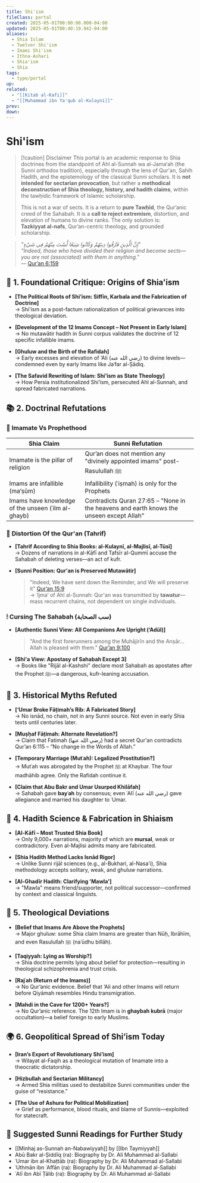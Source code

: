 ```yaml
---
title: Shi'ism
fileClass: portal
created: 2025-05-01T00:00:00.000-04:00
updated: 2025-05-01T00:40:19.942-04:00
aliases:
  - Shia Islam
  - Twelver Shi'ism
  - Imami Shi'ism
  - Ithna-Ashari
  - Shia'ism
  - Shia
tags:
  - type/portal
up: 
related:
  - "[[Kitab al-Kafi]]"
  - "[[Muhammad ibn Ya'qub al-Kulayni]]"
prev: 
down:
---
```


# Shi'ism

 
> [!caution] Disclaimer
> This portal is an academic response to Shia doctrines from the standpoint of Ahl al-Sunnah wa al-Jama‘ah (the Sunni orthodox tradition), especially through the lens of Qur'an, Sahih Hadith, and the epistemology of the classical Sunni scholars. It is **not intended for sectarian provocation**, but rather a **methodical deconstruction of Shia theology, history, and hadith claims**, within the tawḥidic framework of Islamic scholarship.
>
> This is not a war of sects. It is a return to **pure Tawḥīd**, the Qur’anic creed of the Sahabah. It is a **call to reject extremism**, distortion, and elevation of humans to divine ranks. The only solution is:  
> **Tazkiyyat al-nafs**, Qur’an-centric theology, and grounded scholarship.


> _"إِنَّ الَّذِينَ فَرَّقُوا دِينَهُمْ وَكَانُوا شِيَعًا لَّسْتَ مِنْهُمْ فِي شَيْءٍ"_  
> _"Indeed, those who have divided their religion and become sects—you are not (associated) with them in anything."_  
> — [Qur’an 6:159](https://quran.com/6/159)

## 📜 1. Foundational Critique: Origins of Shia'ism

- **[The Political Roots of Shi’ism: Siffīn, Karbala and the Fabrication of Doctrine]**  
    → Shi'ism as a post-factum rationalization of political grievances into theological deviation.
    
- **[Development of the 12 Imams Concept – Not Present in Early Islam]**  
    → No mutawātir hadith in Sunni corpus validates the doctrine of 12 specific infallible imams.
    
- **[Ghuluw and the Birth of the Rafidah]**  
    → Early excesses and elevation of ‘Ali (رضي الله عنه) to divine levels—condemned even by early Imams like Jaʿfar al-Ṣādiq.
    
- **[The Safavid Rewriting of Islam: Shi’ism as State Theology]**  
    → How Persia institutionalized Shi’ism, persecuted Ahl al-Sunnah, and spread fabricated narrations.

## 📚 2. Doctrinal Refutations

### 🔺 **Imamate Vs Prophethood**

|**Shia Claim**|**Sunni Refutation**|
|---|---|
|Imamate is the pillar of religion|Qur’an does not mention any "divinely appointed imams" post-Rasulullah ﷺ|
|Imams are infallible (ma‘ṣūm)|Infallibility (ʿiṣmah) is only for the Prophets|
|Imams have knowledge of the unseen (ʿilm al-ghayb)|Contradicts Quran 27:65 – "None in the heavens and earth knows the unseen except Allah"|

### 🕋 **Distortion Of the Qur'an (Tahrif)**

- **[Tahrif According to Shia Books: al-Kulaynī, al-Majlisī, al-Tūsī]**  
    → Dozens of narrations in al-Kāfī and Tafsīr al-Qummī accuse the Sahabah of deleting verses—an act of kufr.
    
- **[Sunni Position: Qur'an is Preserved Mutawātir]**
    
    > "Indeed, We have sent down the Reminder, and We will preserve it" [Qur’an 15:9](https://quran.com/15/9)  
    > → ʿIjma’ of Ahl al-Sunnah: Qur'an was transmitted by **tawatur**—mass recurrent chains, not dependent on single individuals.

### 🕯 **Cursing The Sahabah (سب الصحابة)**

- **[Authentic Sunni View: All Companions Are Upright (‘Adūl)]**
    
    > "And the first forerunners among the Muhājirīn and the Anṣār… Allah is pleased with them." [Qur’an 9:100](https://quran.com/9/100)
    
- **[Shi'a View: Apostasy of Sahabah Except 3]**  
    → Books like "Rijāl al-Kashshi" declare most Sahabah as apostates after the Prophet ﷺ—a dangerous, kufr-leaning accusation.

## 🧕 3. Historical Myths Refuted

- **[‘Umar Broke Fāṭimah’s Rib: A Fabricated Story]**  
    → No isnād, no chain, not in any Sunni source. Not even in early Shia texts until centuries later.
    
- **[Muṣḥaf Fāṭimah: Alternate Revelation?]**  
    → Claim that Fatimah (رضي الله عنها) had a secret Qur'an contradicts Qur’an 6:115 – “No change in the Words of Allah.”
    
- **[Temporary Marriage (Mutʿah): Legalized Prostitution?]**  
    → Mutʿah was abrogated by the Prophet ﷺ at Khaybar. The four madhāhib agree. Only the Rafidah continue it.
    
- **[Claim that Abu Bakr and Umar Usurped Khilāfah]**  
    → Sahabah gave **bayʿah** by consensus; even ʿAlī (رضي الله عنه) gave allegiance and married his daughter to ʿUmar.

## 📖 4. Hadith Science & Fabrication in Shiaism

- **[Al-Kāfī – Most Trusted Shia Book]**  
    → Only 9,000+ narrations, majority of which are **mursal**, weak or contradictory. Even al-Majlisi admits many are fabricated.
    
- **[Shia Hadith Method Lacks Isnād Rigor]**  
    → Unlike Sunni rijāl sciences (e.g., al-Bukhari, al-Nasa'i), Shia methodology accepts solitary, weak, and ghuluw narrations.
    
- **[Al-Ghadīr Hadith: Clarifying 'Mawla']**  
    → "Mawla" means friend/supporter, not political successor—confirmed by context and classical linguists.

## 🕌 5. Theological Deviations

- **[Belief that Imams Are Above the Prophets]**  
    → Major ghuluw: some Shia claim Imams are greater than Nūḥ, Ibrāhīm, and even Rasulullah ﷺ (naʿūdhu billāh).
    
- **[Taqiyyah: Lying as Worship?]**  
    → Shia doctrine permits lying about belief for protection—resulting in theological schizophrenia and trust crisis.
    
- **[Rajʿah (Return of the Imams)]**  
    → No Qur’anic evidence. Belief that ‘Ali and other Imams will return before Qiyāmah resembles Hindu transmigration.
    
- **[Mahdi in the Cave for 1200+ Years?]**  
    → No Qur’anic reference. The 12th Imam is in **ghaybah kubrā** (major occultation)—a belief foreign to early Muslims.

## 🌍 6. Geopolitical Spread of Shi’ism Today

- **[Iran’s Export of Revolutionary Shi’ism]**  
    → Wilayat al-Faqih as a theological mutation of Imamate into a theocratic dictatorship.
    
- **[Hizbullah and Sectarian Militancy]**  
    → Armed Shia militias used to destabilize Sunni communities under the guise of “resistance.”
    
- **[The Use of Ashura for Political Mobilization]**  
    → Grief as performance, blood rituals, and blame of Sunnis—exploited for statecraft.

## 📘 Suggested Sunni Readings for Further Study

- [[Minhaj as-Sunnah an-Nabawiyyah]] by [[Ibn Taymiyyah]]
- Abū Bakr al-Ṣiddīq (ra): Biography by Dr. Ali Muhammad al-Sallabi
- ʿUmar ibn al-Khaṭtāb (ra): Biography by Dr. Ali Muhammad al-Sallabi
- ʿUthmān ibn ʿAffān (ra): Biography by Dr. Ali Muhammad al-Sallabi
- ʿAlī ibn Abī Ṭālib (ra): Biography by Dr. Ali Muhammad al-Sallabi

